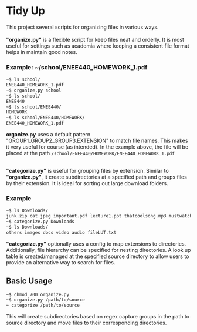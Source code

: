 # Tidy Up
This project several scripts for organizing files in various ways.<br><br>
<strong>"organize.py"</strong> is a flexible script for keep files neat and orderly. It is
most useful for settings such as academia where keeping a consistent file format helps in 
maintain good notes.
<br>

### Example: ~/school/ENEE440_HOMEWORK_1.pdf
```bash
~$ ls school/
ENEE440_HOMEWORK_1.pdf
~$ organize.py school
~$ ls school/
ENEE440
~$ ls school/ENEE440/
HOMEWORK
~$ ls school/ENEE440/HOMEWORK/
ENEE440_HOMEWORK_1.pdf
```
<strong>organize.py</strong> uses a default pattern "GROUP1_GROUP2_GROUP3.EXTENSION" to 
match file names. This makes it very useful for course (as intended). In the example 
above, the file will be placed at the path 
`/school/ENEE440/HOMEWORK/ENEE440_HOMEWORK_1.pdf`
<br><br>

<strong>"categorize.py"</strong> is useful for grouping files by extension. Similar to 
<strong>"organize.py"</strong>, it create subdirectories at a specified path and groups
files by their extension. It is ideal for sorting out large download folders.

### Example
```bash
~$ ls Downloads/
junk.zip cat.jpeg important.pdf lecture1.ppt thatcoolsong.mp3 mustwatchclip.mp4
~$ categorize.py Downloads
~$ ls Downloads/
others images docs video audio fileLUT.txt
```
<strong>"categorize.py"</strong> optionally uses a config to map extensions to directories.
Additionally, file hierarchy can be specified for nesting directories. A look up table
is created/managed at the specified source directory to allow users to provide an
alternative way to search for files.


## Basic Usage
```bash
~$ chmod 700 organize.py
~$ organize.py /path/to/source
~ categorize /path/to/source
```
This will create subdirectories based on regex capture groups in the path to source directory and move files to their corresponding directories.
